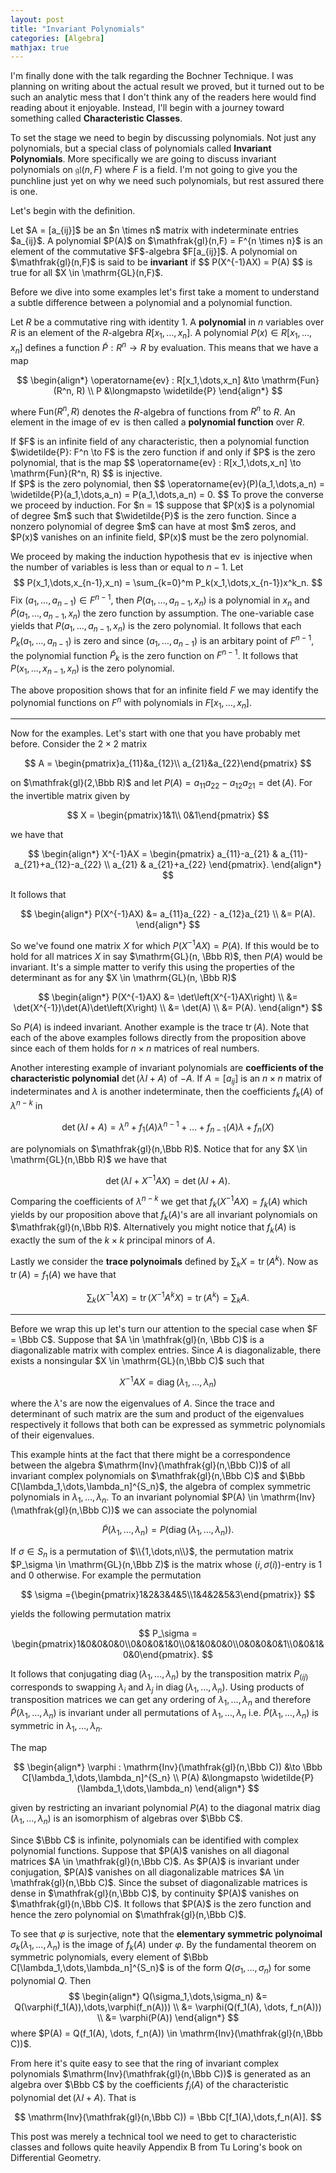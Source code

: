```yaml
---
layout: post
title: "Invariant Polynomials"
categories: [Algebra]
mathjax: true
---
```


I'm finally done with the talk regarding the Bochner Technique. I was planning on writing about the actual result we proved, but it turned out to be such an analytic mess that I don't think any of the readers here would find reading about it enjoyable. Instead, I'll begin with a journey toward something called <b>Characteristic Classes</b>.

To set the stage we need to begin by discussing polynomials. Not just any polynomials, but a special class of polynomials called <b>Invariant Polynomials</b>. More specifically we are going to discuss invariant polynomials on $\mathfrak{gl}(n,F)$ where $F$ is a field. I'm not going to give you the punchline just yet on why we need such polynomials, but rest assured there is one.

Let's begin with the definition.

<div class="definition">
Let $A = [a_{ij}]$ be an $n \times n$ matrix with indeterminate entries $a_{ij}$. A polynomial $P(A)$ on $\mathfrak{gl}(n,F) = F^{n \times n}$ is an element of the commutative $F$-algebra $F[a_{ij}]$. A polynomial on $\mathfrak{gl}(n,F)$ is said to be <b>invariant</b> if
$$
P(X^{-1}AX) = P(A)
$$
is true for all $X \in \mathrm{GL}(n,F)$.
</div>

Before we dive into some examples let's first take a moment to understand a subtle difference between a polynomial and a polynomial function.

Let $R$ be a commutative ring with identity $1$. A <b>polynomial</b> in $n$ variables over $R$ is an element of the $R$-algebra $R[x_1,\dots,x_n]$. A polynomial $P(x) \in R[x_1,\dots,x_n]$ defines a function $\widetilde{P}: R^n \to R$ by evaluation. This means that we have a map

$$
\begin{align*}
\operatorname{ev} : R[x_1,\dots,x_n] &\to \mathrm{Fun}(R^n, R) \\
P &\longmapsto \widetilde{P}
\end{align*}
$$

where $\mathrm{Fun}(R^n, R)$ denotes the $R$-algebra of functions from $R^n$ to $R$. An element in the image of $\operatorname{ev}$ is then called a <b>polynomial function</b> over $R$.

<div class="proposition">
If $F$ is an infinite field of any characteristic, then a polynomial function $\widetilde{P}: F^n \to F$ is the zero function if and only if $P$ is the zero polynomial, that is the map 
$$
\operatorname{ev} : R[x_1,\dots,x_n] \to \mathrm{Fun}(R^n, R)
$$
is injective.
</div>

<div class="proof">
If $P$ is the zero polynomial, then 
$$
\operatorname{ev}(P)(a_1,\dots,a_n) = \widetilde{P}(a_1,\dots,a_n) = P(a_1,\dots,a_n) = 0.
$$
To prove the converse we proceed by induction. For $n = 1$ suppose that $P(x)$ is a polynomial of degree $m$ such that $\widetilde{P}$ is the zero function. Since a nonzero polynomial of degree $m$ can have at most $m$ zeros, and $P(x)$ vanishes on an infinite field, $P(x)$ must be the zero polynomial.

We proceed by making the induction hypothesis that $\operatorname{ev}$ is injective when the number of variables is less than or equal to $n-1$. Let
$$
P(x_1,\dots,x_{n-1},x_n) = \sum_{k=0}^m P_k(x_1,\dots,x_{n-1})x^k_n.
$$
Fix $(a_1,\dots,a_{n-1}) \in F^{n-1}$, then $P(a_1,\dots,a_{n-1},x_n)$ is a polynomial in $x_n$ and $\widetilde{P}(a_1,\dots,a_{n-1},x_n)$ the zero function by assumption. The one-variable case yields that $P(a_1,\dots,a_{n-1},x_n)$ is the zero polynomial. It follows that each $P_k(a_1,\dots,a_{n-1})$ is zero and since $(a_1,\dots,a_{n-1})$ is an arbitary point of $F^{n-1}$, the polynomial function $\widetilde{P}_k$ is the zero function on $F^{n-1}$. It follows that $P(x_1,\dots,x_{n-1},x_n)$ is the zero polynomial.
</div>

The above proposition shows that for an infinite field $F$ we may identify the polynomial functions on $F^n$ with polynomials in $F[x_1,\dots,x_n]$.

---

Now for the examples. Let's start with one that you have probably met before. Consider the $2\times 2$ matrix 

$$
A = \begin{pmatrix}a_{11}&a_{12}\\ a_{21}&a_{22}\end{pmatrix}
$$

on $\mathfrak{gl}(2,\Bbb R)$ and let $P(A) = a_{11}a_{22} - a_{12}a_{21} = \det(A)$. For the invertible matrix given by

$$
X = \begin{pmatrix}1&1\\ 0&1\end{pmatrix}
$$

we have that

$$
\begin{align*}
X^{-1}AX = \begin{pmatrix} a_{11}-a_{21} & a_{11}-a_{21}+a_{12}-a_{22} \\ a_{21} & a_{21}+a_{22} \end{pmatrix}.
\end{align*}
$$

It follows that

$$
\begin{align*}
P(X^{-1}AX) &= a_{11}a_{22} - a_{12}a_{21} \\
&= P(A).
\end{align*}
$$

So we've found one matrix $X$ for which $P(X^{-1}AX) = P(A)$. If this would be to hold for all matrices $X$ in say $\mathrm{GL}(n, \Bbb R)$, then $P(A)$ would be invariant. It's a simple matter to verify this using the properties of the determinant as for any $X \in \mathrm{GL}(n, \Bbb R)$

$$
\begin{align*}
P(X^{-1}AX) &= \det\left(X^{-1}AX\right) \\
&= \det(X^{-1})\det(A)\det\left(X\right) \\
&= \det(A) \\
&= P(A).
\end{align*}
$$

So $P(A)$ is indeed invariant. Another example is the trace $\operatorname{tr}(A)$. Note that each of the above examples follows directly from the proposition above since each of them holds for $n \times n$ matrices of real numbers.


Another interesting example of invariant polynomials are <b>coefficients of the characteristic polynomial</b> $\det(\lambda I + A)$ of $-A$. If $A = [a_{ij}]$ is an $n \times n$ matrix of indeterminates and $\lambda$ is another indeterminate, then the coefficients $f_k(A)$ of $\lambda^{n-k}$ in

$$
\det(\lambda I + A) = \lambda^n + f_1(A)\lambda^{n-1} + \dots + f_{n-1}(A)\lambda + f_{n}(X)
$$

are polynomials on $\mathfrak{gl}(n,\Bbb R)$. Notice that for any $X \in \mathrm{GL}(n,\Bbb R)$ we have that

$$
\det(\lambda I + X^{-1}AX)  = \det(\lambda I + A).
$$

Comparing the coefficients of $\lambda^{n-k}$ we get that $f_k(X^{-1}AX) = f_k(A)$ which yields by our proposition above that $f_k(A)$'s are all invariant polynomials on $\mathfrak{gl}(n,\Bbb R)$. Alternatively you might notice that $f_k(A)$ is exactly the sum of the $k \times k$ principal minors of $A$. 

Lastly we consider the <b>trace polynoimals</b> defined by $\sum_k X = \operatorname{tr}(A^k)$. Now as $\operatorname{tr}(A) = f_1(A)$ we have that

$$
\sum_k(X^{-1}AX) = \operatorname{tr}(X^{-1}A^kX) = \operatorname{tr}(A^k) = \sum_k A.
$$

---

Before we wrap this up let's turn our attention to the special case when $F = \Bbb C$. Suppose that $A \in \mathfrak{gl}(n, \Bbb C)$ is a diagonalizable matrix with complex entries. Since $A$ is diagonalizable, there exists a nonsingular $X \in \mathrm{GL}(n,\Bbb C)$ such that

$$
X^{-1}AX = \operatorname{diag}(\lambda_1,\dots,\lambda_n)
$$

where the $\lambda$'s are now the eigenvalues of $A$. Since the trace and determinant of such matrix are the sum and product of the eigenvalues respectively it follows that both can be expressed as symmetric polynomials of their eigenvalues.

This example hints at the fact that there might be a correspondence between the algebra $\mathrm{Inv}(\mathfrak{gl}(n,\Bbb C))$ of all invariant complex polynomials on $\mathfrak{gl}(n,\Bbb C)$ and $\Bbb C[\lambda_1,\dots,\lambda_n]^{S_n}$, the algebra of complex symmetric polynomials in $\lambda_1,\dots,\lambda_n$. To an invariant polynomial $P(A) \in \mathrm{Inv}(\mathfrak{gl}(n,\Bbb C))$ we can associate the polynomial

$$
\widetilde{P}(\lambda_1,\dots,\lambda_n) = P(\operatorname{diag}(\lambda_1,\dots,\lambda_n)).
$$

If $\sigma \in S_n$ is a permutation of $\\{1,\dots,n\\}$, the permutation matrix $P_\sigma \in \mathrm{GL}(n,\Bbb Z)$ is the matrix whose $(i,\sigma(i))$-entry is $1$ and $0$ otherwise. For example the permutation 

$$
\sigma ={\begin{pmatrix}1&2&3&4&5\\1&4&2&5&3\end{pmatrix}}
$$

yields the following permutation matrix

$$
P_\sigma = \begin{pmatrix}1&0&0&0&0\\0&0&0&1&0\\0&1&0&0&0\\0&0&0&0&1\\0&0&1&0&0\end{pmatrix}.
$$

It follows that conjugating $\operatorname{diag}(\lambda_1,\dots,\lambda_n)$ by the transposition matrix $P_{(ij)}$ corresponds to swapping $\lambda_i$ and $\lambda_j$ in $\operatorname{diag}(\lambda_1,\dots,\lambda_n)$. Using products of transposition matrices we can get any ordering of $\lambda_1,\dots,\lambda_n$ and therefore $\widetilde{P}(\lambda_1,\dots,\lambda_n)$ is invariant under all permutations of $\lambda_1,\dots,\lambda_n$ i.e. $\widetilde{P}(\lambda_1,\dots,\lambda_n)$ is symmetric in $\lambda_1,\dots,\lambda_n$.

<div class="theorem">
The map 

$$
\begin{align*}
\varphi : \mathrm{Inv}(\mathfrak{gl}(n,\Bbb C)) &\to \Bbb C[\lambda_1,\dots,\lambda_n]^{S_n} \\
P(A) &\longmapsto \widetilde{P}(\lambda_1,\dots,\lambda_n)
\end{align*}
$$

given by restricting an invariant polynomial $P(A)$ to the diagonal matrix $\operatorname{diag}(\lambda_1,\dots,\lambda_n)$ is an isomorphism of algebras over $\Bbb C$.
</div>

<div class="proof">
Since $\Bbb C$ is infinite, polynomials can be identified with complex polynomial functions. Suppose that $P(A)$ vanishes on all diagonal matrices $A \in \mathfrak{gl}(n,\Bbb C)$. As $P(A)$ is invariant under conjugation, $P(A)$ vanishes on all diagonalizable matrices $A \in \mathfrak{gl}(n,\Bbb C)$. Since the subset of diagonalizable matrices is dense in $\mathfrak{gl}(n,\Bbb C)$, by continuity $P(A)$ vanishes on $\mathfrak{gl}(n,\Bbb C)$. It follows that $P(A)$ is the zero function and hence the zero polynomial on $\mathfrak{gl}(n,\Bbb C)$.

To see that $\varphi$ is surjective, note that the <b>elementary symmetric polynoimal</b> $\sigma_k(\lambda_1,\dots,\lambda_n)$ is the image of $f_k(A)$ under $\varphi$. By the fundamental theorem on symmetric polynomials, every element of $\Bbb C[\lambda_1,\dots,\lambda_n]^{S_n}$ is of the form $Q(\sigma_1,\dots,\sigma_n)$ for some polynomial $Q$. Then
$$
\begin{align*}
Q(\sigma_1,\dots,\sigma_n) &= Q(\varphi(f_1(A)),\dots,\varphi(f_n(A))) \\
&= \varphi(Q(f_1(A), \dots, f_n(A))) \\
&= \varphi(P(A))
\end{align*}
$$
where $P(A) = Q(f_1(A), \dots, f_n(A)) \in \mathrm{Inv}(\mathfrak{gl}(n,\Bbb C))$.
</div>

From here it's quite easy to see that the ring of invariant complex polynomials $\mathrm{Inv}(\mathfrak{gl}(n,\Bbb C))$ is generated as an algebra over $\Bbb C$ by the coefficients $f_i(A)$ of the characteristic polynomial $\det(\lambda I + A)$. That is 

$$
\mathrm{Inv}(\mathfrak{gl}(n,\Bbb C)) = \Bbb C[f_1(A),\dots,f_n(A)].
$$

This post was merely a technical tool we need to get to characteristic classes and follows quite heavily Appendix B from Tu Loring's book on Differential Geometry.